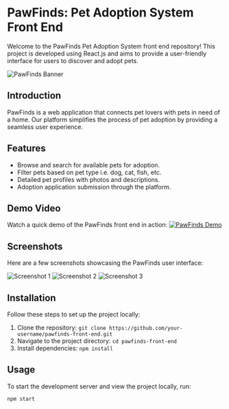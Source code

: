 # PawFinds: Pet Adoption System Front End

Welcome to the PawFinds Pet Adoption System front end repository! This project is developed using React.js and aims to provide a user-friendly interface for users to discover and adopt pets.

![PawFinds Banner](![Capture](https://github.com/KaShiekzmi/PawFinds-Pet-Adoption-System-Front-end-with-React-Js/assets/114513868/b93dd3ff-a3d6-4509-9631-cb0aa54ed3b2))

## Introduction
PawFinds is a web application that connects pet lovers with pets in need of a home. Our platform simplifies the process of pet adoption by providing a seamless user experience.

## Features
- Browse and search for available pets for adoption.
- Filter pets based on pet type i.e. dog, cat, fish, etc.
- Detailed pet profiles with photos and descriptions.
- Adoption application submission through the platform.

## Demo Video
Watch a quick demo of the PawFinds front end in action:
[![PawFinds Demo](![Capture](https://github.com/KaShiekzmi/PawFinds-Pet-Adoption-System-Front-end-with-React-Js/assets/114513868/b93dd3ff-a3d6-4509-9631-cb0aa54ed3b2))](https://www.linkedin.com/posts/kashiekzmi_pawfinds-petadoptionsystem-reactjs-activity-7097093926435663872-74zE?utm_source=share&utm_medium=member_desktop)

## Screenshots
Here are a few screenshots showcasing the PawFinds user interface:

![Screenshot 1](path/to/screenshot-1.png)
![Screenshot 2](path/to/screenshot-2.png)
![Screenshot 3](path/to/screenshot-3.png)

## Installation
Follow these steps to set up the project locally:

1. Clone the repository: `git clone https://github.com/your-username/pawfinds-front-end.git`
2. Navigate to the project directory: `cd pawfinds-front-end`
3. Install dependencies: `npm install`

## Usage
To start the development server and view the project locally, run:

```bash
npm start
